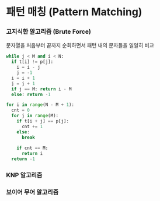 # 패턴 매칭 (Pattern Matching)

### 고지식한 알고리즘 (Brute Force)

문자열을 처음부터 끝까지 순회하면서 패턴 내의 문자들을 일일히 비교

```python
while j < M and i < N:
  if t[i] != p[j]:
    i = i - j
    j = -1
  i = i + 1
  j = j + 1
  if j == M: return i - M
  else: return -1
```

```python
for i in range(N - M + 1):
  cnt = 0
  for j in range(M):
    if t[i + j] == p[j]:
      cnt += 1
    else:
      break
    
    if cnt == M:
      return i
  return -1
```

### KNP 알고리즘

### 보이어 무어 알고리즘